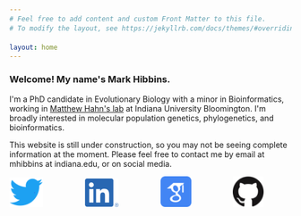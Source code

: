 ```yaml
---
# Feel free to add content and custom Front Matter to this file.
# To modify the layout, see https://jekyllrb.com/docs/themes/#overriding-theme-defaults

layout: home
---
```


### Welcome! My name's Mark Hibbins.

I'm a PhD candidate in Evolutionary Biology with a minor in Bioinformatics,
working in [Matthew Hahn's lab](https://hahnlab.sitehost.iu.edu/) at Indiana
University Bloomington. I'm broadly interested in molecular population genetics, phylogenetics,
and bioinformatics. 

This website is still under construction, so you may not be seeing complete
information at the moment. Please feel free to contact me by email at 
mhibbins at indiana.edu, or on social media.

[![Twitter account](images/Twitter_Logo_Blue.png)](https://twitter.com/reject_resubmit)
&nbsp;  &nbsp;  &nbsp;  &nbsp;  &nbsp;  &nbsp;  &nbsp;  &nbsp;  &nbsp;  [![LinkedIn account](images/LI-In-Bug.png)](https://www.linkedin.com/in/mark-hibbins-9ab10095/)
&nbsp;  &nbsp;  &nbsp;  &nbsp;  &nbsp;  &nbsp;  &nbsp;  &nbsp;  &nbsp;  [![Google Scholar account](images/google_scholar_icon_130918.png)](https://scholar.google.com/citations?user=ntv9ciwAAAAJ&hl=en)
&nbsp;  &nbsp;  &nbsp;  &nbsp;  &nbsp;  &nbsp;  &nbsp;  &nbsp;  &nbsp;  [![GitHub account](images/GitHub-Mark-120px-plus.png)](https://github.com/mhibbins)
